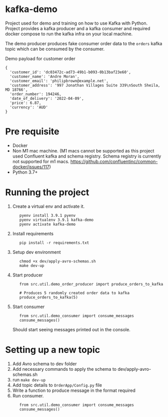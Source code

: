 # kafka-demo

Project used for demo and training on how to use Kafka with Python. 
Project provides a kafka producer and a kafka consumer and required docker compose to run the kafka infra on your local machine.

The demo producer produces fake consumer order data to the `orders` kafka topic which can be consumed by the consumer.

Demo payload for customer order

```
{
  'customer_id': 'dc03472c-ad73-49b1-b093-0b13baf23e60',  
  'customer_name': 'Andre Moran',    
  'customer_email': 'philipbrown@example.net',  
  'customer_address': '997 Jonathan Villages Suite 339\nSouth Sheila, MD 18766',  
  'order_number': 194246,  
  'date_of_delivery': '2022-04-09',  
  'price': 6.87,  
  'currency': 'AUD'  
}
```


# Pre requisite 

* Docker 
* Non M1 mac machine. (M1 macs cannot be supported as this project used Confluent kafka and schema registry. Schema registry is currently not supported for
 m1 macs. https://github.com/confluentinc/common-docker/issues/117)
* Python 3.7+


# Running the project


1. Create a virtual env and activate it.

   ```
      pyenv install 3.9.1 pyenv  
      pyenv virtualenv 3.9.1 kafka-demo  
      pyenv activate kafka-demo
   ```

2. Install requirements

   ```
      pip install -r requirements.txt
   ```

3. Setup dev environment

   ```
      chmod +x dev/apply-avro-schemas.sh
      make dev-up
   ```

5. Start producer 

   ```
      from src.util.demo_order_producer import produce_orders_to_kafka  
   
      # Produces 5 randomly created order data to kafka  
      produce_orders_to_kafka(5)
   ```

6. Start consumer

   ```
      from src.util.demo_consumer import consume_messages  
      consume_messages()
   ```

    Should start seeing messages printed out in the console.



# Setting up a new topic

1. Add Avro schema to dev folder
2. Add necessary commands to apply the schema to dev/apply-avro-schemas.sh
3. run `make dev-up`
4. Add topic details to `OrderApp/Config.py` file
5. Write a function to produce message in the format required
6. Run consumer.   
   ```
      from src.util.demo_consumer import consume_messages  
      consume_messages()
   ```
   


